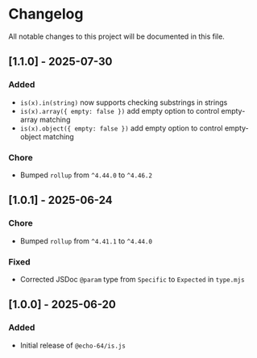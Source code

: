 # Changelog

All notable changes to this project will be documented in this file.

## [1.1.0] - 2025-07-30

### Added
- `is(x).in(string)` now supports checking substrings in strings
- `is(x).array({ empty: false })` add empty option to control empty-array matching
- `is(x).object({ empty: false })` add empty option to control empty-object matching

### Chore
- Bumped `rollup` from `^4.44.0` to `^4.46.2`

## [1.0.1] - 2025-06-24

### Chore
- Bumped `rollup` from `^4.41.1` to `^4.44.0`

### Fixed
- Corrected JSDoc `@param` type from `Specific` to `Expected` in `type.mjs`

## [1.0.0] - 2025-06-20

### Added
- Initial release of `@echo-64/is.js`
